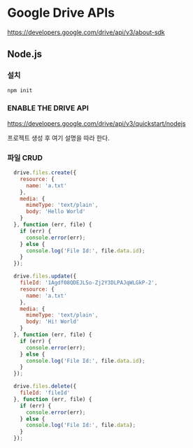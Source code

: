 # Google Drive APIs
https://developers.google.com/drive/api/v3/about-sdk

## Node.js
### 설치
```js
npm init
```

### ENABLE THE DRIVE API
https://developers.google.com/drive/api/v3/quickstart/nodejs

프로젝트 생성 후 여기 설명을 따라 한다.

### 파일 CRUD
```js
  drive.files.create({
    resource: {
      name: 'a.txt'
    },
    media: {
      mimeType: 'text/plain',
      body: 'Hello World'
    }
  }, function (err, file) {
    if (err) {
      console.error(err);
    } else {
      console.log('File Id:', file.data.id);
    }
  });

  drive.files.update({
    fileId: '1Agdf08QDEJLSo-Zj2Y3DLPAJqWLGkP-2',
    resource: {
      name: 'a.txt'
    },
    media: {
      mimeType: 'text/plain',
      body: 'Hi! World'
    }
  }, function (err, file) {
    if (err) {
      console.error(err);
    } else {
      console.log('File Id:', file.data.id);
    }
  });

  drive.files.delete({
    fileId: 'fileId'
  }, function (err, file) {
    if (err) {
      console.error(err);
    } else {
      console.log('File Id:', file.data);
    }
  });
```
